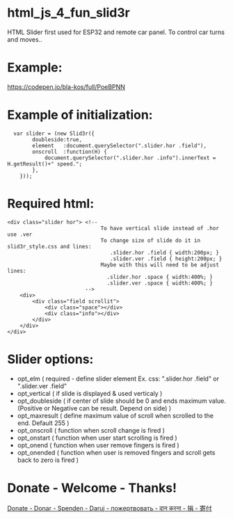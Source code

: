 # html_js_4_fun_slid3r
HTML Slider first used for ESP32 and remote car panel. To control car turns and moves.. 


# Example:
https://codepen.io/bla-kos/full/PoeBPNN

# Example of initialization:
```
  var slider = (new Slid3r({
        doubleside:true,
        element   :document.querySelector(".slider.hor .field"),
        onscroll  :function(H) {
            document.querySelector(".slider.hor .info").innerText = H.getResult()+" speed.";
        },
    }));
```

# Required html:
```
<div class="slider hor"> <!-- 
                              To have vertical slide instead of .hor use .ver 
                              To change size of slide do it in slid3r_style.css and lines:
                                 .slider.hor .field { width:200px; } 
                                 .slider.ver .field { height:200px; }
                              Maybe with this will need to be adjust lines:
                                .slider.hor .space { width:400%; }
                                .slider.ver .space { width:400%; }
                         -->
    <div>
        <div class="field scrollit">
            <div class="space"></div>
            <div class="info"></div>
        </div>
    </div>
</div>
```

# Slider options:
  - opt_elm        ( required - define slider element Ex. css: ".slider.hor .field"   or   ".slider.ver .field"
  - opt_vertical   ( if slide is displayed & used verticaly )
  - opt_doubleside ( if center of slide should be 0 and ends maximum value. (Positive or Negative can be result. Depend on side) )
  - opt_maxresult  ( define maximum value of scroll when scrolled to the end. Default 255 )
  - opt_onscroll   ( function when scroll change is fired )
  - opt_onstart    ( function when user start scrolling is fired )
  - opt_onend      ( function when user remove fingers is fired )
  - opt_onended    ( function when user is removed fingers and scroll gets back to zero is fired )

# Donate - Welcome - Thanks!
<a href="https://www.paypal.com/donate/?hosted_button_id=QGRYL4SL5N4FE"> Donate - Donar - Spenden - Daruj - пожертвовать - दान करना - 捐 - 寄付</a>
